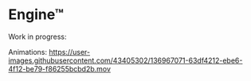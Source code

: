 # Engine™

Work in progress:

Animations:
https://user-images.githubusercontent.com/43405302/136967071-63df4212-ebe6-4f12-be79-f86255bcbd2b.mov
